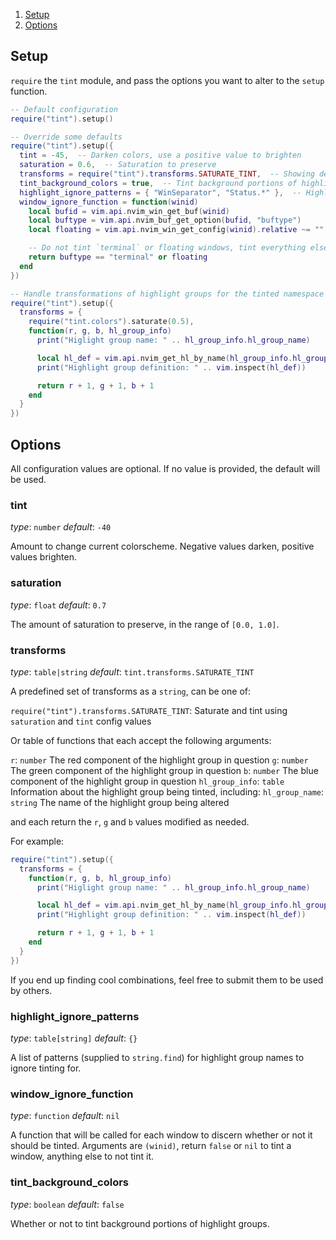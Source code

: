 1. [Setup](#setup)
2. [Options](#options)

## Setup

`require` the `tint` module, and pass the options you want to alter to the `setup` function.

```lua
-- Default configuration
require("tint").setup()

-- Override some defaults
require("tint").setup({
  tint = -45,  -- Darken colors, use a positive value to brighten
  saturation = 0.6,  -- Saturation to preserve
  transforms = require("tint").transforms.SATURATE_TINT,  -- Showing default behavior, but value here can be predefined set of transforms
  tint_background_colors = true,  -- Tint background portions of highlight groups
  highlight_ignore_patterns = { "WinSeparator", "Status.*" },  -- Highlight group patterns to ignore, see `string.find`
  window_ignore_function = function(winid)
    local bufid = vim.api.nvim_win_get_buf(winid)
    local buftype = vim.api.nvim_buf_get_option(bufid, "buftype")
    local floating = vim.api.nvim_win_get_config(winid).relative ~= ""

    -- Do not tint `terminal` or floating windows, tint everything else
    return buftype == "terminal" or floating
  end
})

-- Handle transformations of highlight groups for the tinted namespace yourself
require("tint").setup({
  transforms = {
    require("tint.colors").saturate(0.5),
    function(r, g, b, hl_group_info)
      print("Higlight group name: " .. hl_group_info.hl_group_name)

      local hl_def = vim.api.nvim_get_hl_by_name(hl_group_info.hl_group_name)
      print("Highlight group definition: " .. vim.inspect(hl_def))

      return r + 1, g + 1, b + 1
    end
  }
})
```

## Options

All configuration values are optional. If no value is provided, the default will be used.

### **tint**
*type*: `number`
*default*: `-40`

Amount to change current colorscheme. Negative values darken, positive values brighten.

### **saturation**
*type*: `float`
*default*: `0.7`

The amount of saturation to preserve, in the range of `[0.0, 1.0]`.

### **transforms**
*type*: `table|string`
*default*: `tint.transforms.SATURATE_TINT`

A predefined set of transforms as a `string`, can be one of:

`require("tint").transforms.SATURATE_TINT`: Saturate and tint using `saturation` and `tint` config values

Or table of functions that each accept the following arguments:

`r`: `number` The red component of the highlight group in question
`g`: `number` The green component of the highlight group in question
`b`: `number` The blue component of the highlight group in question
`hl_group_info`: `table` Information about the highlight group being tinted, including:
  `hl_group_name`: `string` The name of the highlight group being altered

and each return the `r`, `g` and `b` values modified as needed.

For example:

```lua
require("tint").setup({
  transforms = {
    function(r, g, b, hl_group_info)
      print("Higlight group name: " .. hl_group_info.hl_group_name)

      local hl_def = vim.api.nvim_get_hl_by_name(hl_group_info.hl_group_name)
      print("Highlight group definition: " .. vim.inspect(hl_def))

      return r + 1, g + 1, b + 1
    end
  }
})
```

If you end up finding cool combinations, feel free to submit them to be used by others.

### **highlight_ignore_patterns**
*type*: `table[string]`
*default*: `{}`

A list of patterns (supplied to `string.find`) for highlight group names to ignore tinting for.

### **window_ignore_function**
*type*: `function`
*default*: `nil`

A function that will be called for each window to discern whether or not it should be tinted. Arguments are `(winid)`, return `false` or `nil` to tint a window, anything else to not tint it.

### **tint_background_colors**
*type*: `boolean`
*default*: `false`

Whether or not to tint background portions of highlight groups.

